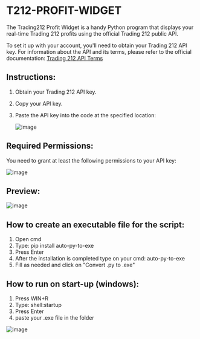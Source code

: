 # T212-PROFIT-WIDGET

The Trading212 Profit Widget is a handy Python program that displays your real-time Trading 212 profits using the official Trading 212 public API.

To set it up with your account, you'll need to obtain your Trading 212 API key. For information about the API and its terms, please refer to the official documentation: [Trading 212 API Terms](https://www.trading212.com/legal-documentation/API-Terms_EN.pdf)

## Instructions:
1. Obtain your Trading 212 API key.
2. Copy your API key.
3. Paste the API key into the code at the specified location:

    ![image](https://github.com/C0MPL3Xscs/T212-PROFIT-WIDGET/assets/82287232/957913b8-f008-4411-9773-d1ea28fc4050)

## Required Permissions:
You need to grant at least the following permissions to your API key:

![image](https://github.com/C0MPL3Xscs/T212-PROFIT-WIDGET/assets/82287232/734a5083-3128-436e-883e-7c1e0f9efa95)

## Preview:
![image](https://github.com/C0MPL3Xscs/T212-PROFIT-WIDGET/assets/82287232/70e6e709-fb04-42dc-aa23-5282e8bb52fd)

## How to create an executable file for the script:
1. Open cmd
2. Type: pip install auto-py-to-exe
3. Press Enter
4. After the installation is completed type on your cmd: auto-py-to-exe
5. Fill as needed and click on "Convert .py to .exe"

## How to run on start-up (windows):
1. Press WIN+R
2. Type: shell:startup
3. Press Enter
4. paste your .exe file in the folder
   
![image](https://github.com/C0MPL3Xscs/T212-PROFIT-WIDGET/assets/82287232/b91d6ae4-2c4f-4262-bc9f-dd85d79363db)
